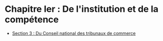 # Chapitre Ier   :  De l'institution et de la compétence

- [Section 3  :   Du Conseil national des tribunaux de commerce](section-3)
